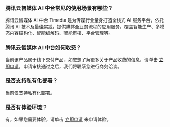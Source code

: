 ### 腾讯云智媒体 AI 中台常见的使用场景有哪些？
腾讯云智媒体 AI 中台 Timedia 是为传媒行业量身打造全栈式 AI 服务平台，依托腾讯 AI 技术及最佳实践，提供媒体全业务流程的应用服务，覆盖智能生产、多模态内容结构化、智能编解码、智能审核、平台管理等。

### 腾讯云智媒体 AI 中台如何收费？
当前该产品属于线下交付产品，如您想了解更多关于产品收费的信息，请单击 [立即申请](https://cloud.tencent.com/apply/p/pkm7soccu9)。申请审核通过之后，我们将联系您进行商务洽谈。

### 是否支持私有化部署？
当前仅支持私有化部署。

### 是否有体验环境？
有，如果您需要体验，请单击 [立即申请](https://cloud.tencent.com/apply/p/pkm7soccu9) 来申请体验。
